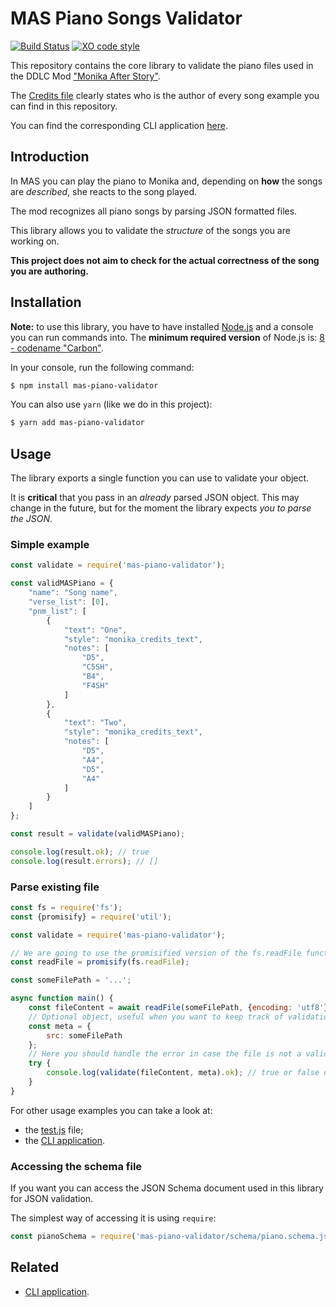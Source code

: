# MAS Piano Songs Validator

[![Build Status](https://travis-ci.org/niktekusho/mas-piano-validator.svg?branch=master)](https://travis-ci.org/niktekusho/mas-piano-validator) [![XO code style](https://img.shields.io/badge/code_style-XO-5ed9c7.svg)](https://github.com/sindresorhus/xo) 

This repository contains the core library to validate the piano files used in the DDLC Mod ["Monika After Story"](https://github.com/Monika-After-Story/MonikaModDev).

The [Credits file](./CREDITS.md) clearly states who is the author of every song example you can find in this repository.

You can find the corresponding CLI application [here](https://github.com/niktekusho/mas-piano-validator-cli).

## Introduction

In MAS you can play the piano to Monika and, depending on **how** the songs are *described*, she reacts to the song played.

The mod recognizes all piano songs by parsing JSON formatted files.

This library allows you to validate the *structure* of the songs you are working on.

**This project does not aim to check for the actual correctness of the song you are authoring.** 

## Installation

**Note:** to use this library, you have to have installed [Node.js](https://nodejs.org/) and a console you can run commands into. The **minimum required version** of Node.js is: [8 - codename "Carbon"](https://github.com/nodejs/Release#release-schedule).

In your console, run the following command:

```sh
$ npm install mas-piano-validator
```

You can also use `yarn` (like we do in this project):

```sh
$ yarn add mas-piano-validator
```

## Usage

The library exports a single function you can use to validate your object.

It is **critical** that you pass in an *already* parsed JSON object. This may change in the future, but for the moment the library expects *you to parse the JSON*.

### Simple example

```js
const validate = require('mas-piano-validator');

const validMASPiano = {
    "name": "Song name",
    "verse_list": [0],
    "pnm_list": [
        {
            "text": "One",
            "style": "monika_credits_text",
            "notes": [
                "D5",
                "C5SH",
                "B4",
                "F4SH"
            ]
        },
        {
            "text": "Two",
            "style": "monika_credits_text",
            "notes": [
                "D5",
                "A4",
                "D5",
                "A4"
            ]
        }
    ]
};

const result = validate(validMASPiano);

console.log(result.ok); // true
console.log(result.errors); // []
```

### Parse existing file

```js
const fs = require('fs');
const {promisify} = require('util');

const validate = require('mas-piano-validator'); 

// We are going to use the promisified version of the fs.readFile function 
const readFile = promisify(fs.readFile);

const someFilePath = '...';

async function main() {
    const fileContent = await readFile(someFilePath, {encoding: 'utf8'});
    // Optional object, useful when you want to keep track of validation results
    const meta = {
        src: someFilePath
    };
    // Here you should handle the error in case the file is not a valid JSON file
    try {
        console.log(validate(fileContent, meta).ok); // true or false depending on the file...
    }
}

```

For other usage examples you can take a look at:

-  the [test.js](./test.js) file;
-  the [CLI application](https://github.com/niktekusho/mas-piano-validator-cli).

### Accessing the schema file

If you want you can access the JSON Schema document used in this library for JSON validation.

The simplest way of accessing it is using `require`:

```js
const pianoSchema = require('mas-piano-validator/schema/piano.schema.json')
```

## Related

-   [CLI application](https://github.com/niktekusho/mas-piano-validator-cli).


